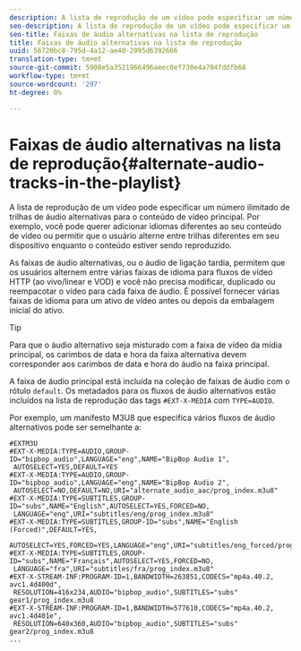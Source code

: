 ```yaml
---
description: A lista de reprodução de um vídeo pode especificar um número ilimitado de trilhas de áudio alternativas para o conteúdo de vídeo principal. Por exemplo, você pode querer adicionar idiomas diferentes ao seu conteúdo de vídeo ou permitir que o usuário alterne entre trilhas diferentes em seu dispositivo enquanto o conteúdo estiver sendo reproduzido.
seo-description: A lista de reprodução de um vídeo pode especificar um número ilimitado de trilhas de áudio alternativas para o conteúdo de vídeo principal. Por exemplo, você pode querer adicionar idiomas diferentes ao seu conteúdo de vídeo ou permitir que o usuário alterne entre trilhas diferentes em seu dispositivo enquanto o conteúdo estiver sendo reproduzido.
seo-title: Faixas de áudio alternativas na lista de reprodução
title: Faixas de áudio alternativas na lista de reprodução
uuid: 56720bc8-795d-4a12-ae40-2095d6392666
translation-type: tm+mt
source-git-commit: 5908e5a3521966496aeec0ef730e4a704fddfb68
workflow-type: tm+mt
source-wordcount: '297'
ht-degree: 0%

---
```



# Faixas de áudio alternativas na lista de reprodução{#alternate-audio-tracks-in-the-playlist}

A lista de reprodução de um vídeo pode especificar um número ilimitado de trilhas de áudio alternativas para o conteúdo de vídeo principal. Por exemplo, você pode querer adicionar idiomas diferentes ao seu conteúdo de vídeo ou permitir que o usuário alterne entre trilhas diferentes em seu dispositivo enquanto o conteúdo estiver sendo reproduzido.

As faixas de áudio alternativas, ou o áudio de ligação tardia, permitem que os usuários alternem entre várias faixas de idioma para fluxos de vídeo HTTP (ao vivo/linear e VOD) e você não precisa modificar, duplicado ou reempacotar o vídeo para cada faixa de áudio. É possível fornecer várias faixas de idioma para um ativo de vídeo antes ou depois da embalagem inicial do ativo.

>[!TIP]
>
>Para que o áudio alternativo seja misturado com a faixa de vídeo da mídia principal, os carimbos de data e hora da faixa alternativa devem corresponder aos carimbos de data e hora do áudio na faixa principal.

A faixa de áudio principal está incluída na coleção de faixas de áudio com o rótulo `default`. Os metadados para os fluxos de áudio alternativos estão incluídos na lista de reprodução das tags `#EXT-X-MEDIA` com `TYPE=AUDIO`.

Por exemplo, um manifesto M3U8 que especifica vários fluxos de áudio alternativos pode ser semelhante a:

```
#EXTM3U
#EXT-X-MEDIA:TYPE=AUDIO,GROUP-ID="bipbop_audio",LANGUAGE="eng",NAME="BipBop Audio 1",
 AUTOSELECT=YES,DEFAULT=YES
#EXT-X-MEDIA:TYPE=AUDIO,GROUP-ID="bipbop_audio",LANGUAGE="eng",NAME="BipBop Audio 2",
 AUTOSELECT=NO,DEFAULT=NO,URI="alternate_audio_aac/prog_index.m3u8"
#EXT-X-MEDIA:TYPE=SUBTITLES,GROUP-ID="subs",NAME="English",AUTOSELECT=YES,FORCED=NO,
 LANGUAGE="eng",URI="subtitles/eng/prog_index.m3u8"
#EXT-X-MEDIA:TYPE=SUBTITLES,GROUP-ID="subs",NAME="English (Forced)",DEFAULT=YES,
 AUTOSELECT=YES,FORCED=YES,LANGUAGE="eng",URI="subtitles/eng_forced/prog_index.m3u8"
#EXT-X-MEDIA:TYPE=SUBTITLES,GROUP-ID="subs",NAME="Français",AUTOSELECT=YES,FORCED=NO,
 LANGUAGE="fra",URI="subtitles/fra/prog_index.m3u8"
#EXT-X-STREAM-INF:PROGRAM-ID=1,BANDWIDTH=263851,CODECS="mp4a.40.2, avc1.4d400d",
 RESOLUTION=416x234,AUDIO="bipbop_audio",SUBTITLES="subs" 
gear1/prog_index.m3u8
#EXT-X-STREAM-INF:PROGRAM-ID=1,BANDWIDTH=577610,CODECS="mp4a.40.2, avc1.4d401e",
 RESOLUTION=640x360,AUDIO="bipbop_audio",SUBTITLES="subs"
gear2/prog_index.m3u8
...
```

